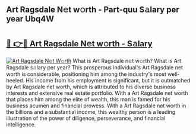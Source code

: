 ## Art Ragsdale N𝚎t w𝚘rth - Part-quu S𝚊lary per year Ubq4W

# <h2><a href="http://gc4urn.nevu.top/?p=Art+Ragsdale">🔗 👉🔴 Art Ragsdale N𝚎t w𝚘rth - S𝚊lary</a></h2>

[![Art Ragsdale N𝚎t W𝚘rth](https://i.imgur.com/Oavwk0R.jpeg)](http://gc4urn.nevu.top/?p=Art+Ragsdale)
What is Art Ragsdale n𝚎t w𝚘rth? What is Art Ragsdale s𝚊lary per year?
This prosperous individual's Art Ragsdale net worth is considerable, positioning him among the industry's most well-heeled. His income from his employment is significant, but it is outmatched by Art Ragsdale net worth, which is attributed to his diverse business interests and extensive real estate portfolio. With a Art Ragsdale net worth that places him among the elite of wealth, this man is famed for his business acumen and financial prowess. With a Art Ragsdale net worth in the billions and a substantial income, this wealthy person is a leading illustration of the power of diligence, perseverance, and financial intelligence.
